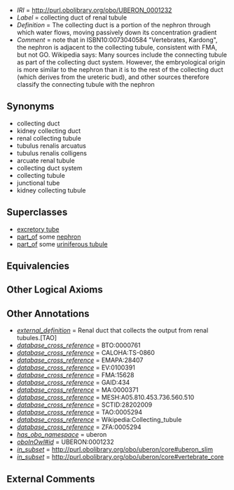  * *IRI* = http://purl.obolibrary.org/obo/UBERON_0001232
 * *Label* = collecting duct of renal tubule
 * *Definition* = The collecting duct is a portion of the nephron through which water flows, moving passively down its concentration gradient
 * *Comment* = note that in ISBN10:0073040584 "Vertebrates, Kardong", the nephron is adjacent to the collecting tubule, consistent with FMA, but not GO. Wikipedia says: Many sources include the connecting tubule as part of the collecting duct system. However, the embryological origin is more similar to the nephron than it is to the rest of the collecting duct (which derives from the ureteric bud), and other sources therefore classify the connecting tubule with the nephron

## Synonyms

 * collecting duct
 * kidney collecting duct
 * renal collecting tubule
 * tubulus renalis arcuatus
 * tubulus renalis colligens
 * arcuate renal tubule
 * collecting duct system
 * collecting tubule
 * junctional tube
 * kidney collecting tubule

## Superclasses

 * [excretory tube](../../UBERON/55/UBERON_0006555.md)
 * [part_of](../../BFO/50/BFO_0000050.md) some [nephron](../../UBERON/85/UBERON_0001285.md)
 * [part_of](../../BFO/50/BFO_0000050.md) some [uriniferous tubule](../../UBERON/84/UBERON_0007684.md)

## Equivalencies


## Other Logical Axioms


## Other Annotations

 * *[external_definition](../../UBPROP/01/UBPROP_0000001.md)* = Renal duct that collects the output from renal tubules.[TAO]
 * *[database_cross_reference](../../ef/oboInOwl#hasDbXref.md)* = BTO:0000761
 * *[database_cross_reference](../../ef/oboInOwl#hasDbXref.md)* = CALOHA:TS-0860
 * *[database_cross_reference](../../ef/oboInOwl#hasDbXref.md)* = EMAPA:28407
 * *[database_cross_reference](../../ef/oboInOwl#hasDbXref.md)* = EV:0100391
 * *[database_cross_reference](../../ef/oboInOwl#hasDbXref.md)* = FMA:15628
 * *[database_cross_reference](../../ef/oboInOwl#hasDbXref.md)* = GAID:434
 * *[database_cross_reference](../../ef/oboInOwl#hasDbXref.md)* = MA:0000371
 * *[database_cross_reference](../../ef/oboInOwl#hasDbXref.md)* = MESH:A05.810.453.736.560.510
 * *[database_cross_reference](../../ef/oboInOwl#hasDbXref.md)* = SCTID:28202009
 * *[database_cross_reference](../../ef/oboInOwl#hasDbXref.md)* = TAO:0005294
 * *[database_cross_reference](../../ef/oboInOwl#hasDbXref.md)* = Wikipedia:Collecting_tubule
 * *[database_cross_reference](../../ef/oboInOwl#hasDbXref.md)* = ZFA:0005294
 * *[has_obo_namespace](../../ce/oboInOwl#hasOBONamespace.md)* = uberon
 * *[oboInOwl#id](../../id/oboInOwl#id.md)* = UBERON:0001232
 * *[in_subset](../../et/oboInOwl#inSubset.md)* = http://purl.obolibrary.org/obo/uberon/core#uberon_slim
 * *[in_subset](../../et/oboInOwl#inSubset.md)* = http://purl.obolibrary.org/obo/uberon/core#vertebrate_core

## External Comments

